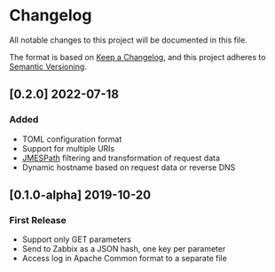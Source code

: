 # Changelog
All notable changes to this project will be documented in this file.

The format is based on [Keep a Changelog](https://keepachangelog.com/en/1.0.0/),
and this project adheres to [Semantic Versioning](https://semver.org/spec/v2.0.0.html).

## [0.2.0] 2022-07-18
### Added
- TOML configuration format
- Support for multiple URIs
- [JMESPath](https://jmespath.org) filtering and transformation of request data
- Dynamic hostname based on request data or reverse DNS

## [0.1.0-alpha] 2019-10-20
### First Release
- Support only GET parameters
- Send to Zabbix as a JSON hash, one key per parameter
- Access log in Apache Common format to a separate file
